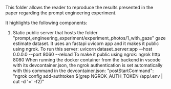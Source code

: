 This folder allows the reader to reproduce the results presented in the paper regarding the prompt engineering experiment. 

It highlights the following components:

1. Static public server that hosts the folder "prompt_engineering_experiment/experiment_photos/1_with_gaze"  gaze estimate dataset. It uses an fastapi uvicorn app and it makes it public using ngrok. To run this server:
uvicorn dataset_server:app --host 0.0.0.0 --port 8060 --reload
To make it public using ngrok:
ngrok http 8080
When running the docker container from the backend in vscode with its devcontainer.json, the ngrok authentication is set automatically with this command in the devcontainer.json:
	"postStartCommand": "ngrok config add-authtoken $(grep NGROK_AUTH_TOKEN /app/.env | cut -d '=' -f2)"

